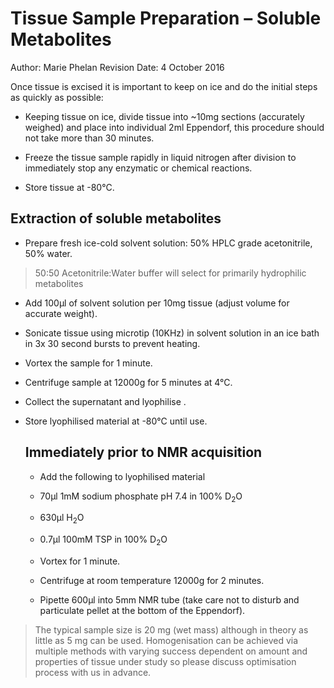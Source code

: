 # Tissue Sample Preparation – Soluble Metabolites

Author: Marie Phelan
Revision Date: 4 October 2016

Once tissue is excised it is important to keep on ice and do the initial steps as quickly as possible:

 - Keeping tissue on ice, divide tissue into ~10mg sections (accurately weighed) and place into individual 2ml Eppendorf, this procedure should not take more than 30 minutes.

 - Freeze the tissue sample rapidly in liquid nitrogen after division to immediately stop any enzymatic or chemical reactions.

 - Store tissue at -80&deg;C.

## Extraction of soluble metabolites

- Prepare fresh ice-cold solvent solution: 50% HPLC grade acetonitrile, 50% water.
>  50:50 Acetonitrile:Water buffer will select for primarily hydrophilic metabolites

- Add 100μl of solvent solution per 10mg tissue (adjust volume for accurate weight).

- Sonicate tissue using microtip (10KHz) in solvent solution in an ice bath in 3x 30 second bursts to prevent heating.

- Vortex the sample for 1 minute.

- Centrifuge sample at 12000g for 5 minutes at 4&deg;C.

- Collect the supernatant and lyophilise .

- Store lyophilised material at -80&deg;C until use.

  ## Immediately prior to NMR acquisition

  -  Add the following to lyophilised material

    - 70μl 1mM sodium phosphate pH 7.4 in 100% D<sub>2</sub>O
    - 630μl H<sub>2</sub>O
    - 0.7μl 100mM TSP in 100% D<sub>2</sub>O

  - Vortex for 1 minute.

  - Centrifuge at room temperature 12000g for 2 minutes.

  - Pipette 600μl into 5mm NMR tube (take care not to disturb and particulate pellet at the bottom of the Eppendorf).

    

 > The typical sample size is 20 mg (wet mass) although in theory as little as 5 mg can be used. Homogenisation can be achieved via multiple methods with varying success dependent on amount and properties of tissue under study so please discuss optimisation process with us in advance. 